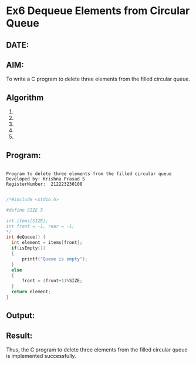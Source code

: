 # Ex6 Dequeue Elements from Circular Queue
## DATE:
## AIM:
To write a C program to delete three elements from the filled circular queue.

## Algorithm
1. 
2. 
3. 
4.  
5.   

## Program:
```

Program to delete three elements from the filled circular queue
Developed by: Krishna Prasad S
RegisterNumber:  212223230108

```
```c

/*#include <stdio.h>

#define SIZE 5

int items[SIZE];
int front = -1, rear = -1;
*/
int deQueue() {
  int element = items[front];
  if(isEmpty())
  {
      printf("Queue is empty");
  }
  else
  {
      front = (front+1)%SIZE;
  }
  return element;
}

```

## Output:



## Result:
Thus, the C program to delete three elements from the filled circular queue is implemented successfully.
